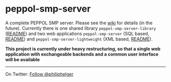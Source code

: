# peppol-smp-server
A complete PEPPOL SMP server. Please see the [wiki](https://github.com/phax/peppol-smp-server/wiki) for details (in the future). Currently there is one shared library `peppol-smp-server-library` ([README](https://github.com/phax/peppol-smp-server/tree/master/peppol-smp-server-library/)) and two web applications
`peppol-smp-server` (SQL based, [README](https://github.com/phax/peppol-smp-server/tree/master/peppol-smp-server)) and `peppol-smp-server-lightweight` (XML based, [README](https://github.com/phax/peppol-smp-server/tree/master/peppol-smp-server-lightweight)).

**This project is currently under heavy restructuring, so that a single web application with exchangeable backends and a common user interface will be available**

---

On Twitter: <a href="https://twitter.com/philiphelger">Follow @philiphelger</a>
